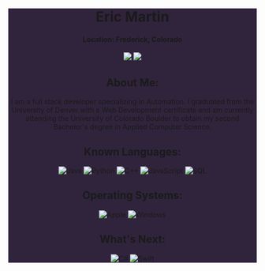<div align="center" style="background-color:#30243c">

# **Eric Martin**

#### Location: Frederick, Colorado

<a href="https://www.linkedin.com/in/emthedm/" target="_blank" alt="LinkedIn"><img src="https://img.shields.io/badge/-LinkedIn-0A66C2?style=for-the-badge&logo=LinkedIn"></a>
<a href="mailto:eric_martin@me.com" target="_blank" alt="iCloud"><img src="https://img.shields.io/badge/-iCloud-3693F3?style=for-the-badge&logo=icloud&logoColor=white"></a>

## About Me:

I am a full stack developer specializing in Automation. I graduated from the University of Denver with a Web Development certificate and am currently attending the University of Colorado Boulder to obtain my second Bachelor's degree in Applied Computer Science.

## Known Languages:

![Java](https://img.shields.io/badge/Java-ED8B00?style=for-the-badge&logo=java&logoColor=white) ![Python](https://img.shields.io/badge/Python-4B8BBE?style=for-the-badge&logo=python&logoColor=FFE873) ![C++](https://img.shields.io/badge/C%2B%2B-00599C?style=for-the-badge&logo=cplusplus&logoColor=fff) ![JavaScript](https://img.shields.io/badge/JavaScript-323330?style=for-the-badge&logo=javascript&logoColor=F7DF1E) ![SQL](https://custom-icon-badges.herokuapp.com/badge/SQL-025E8C?style=for-the-badge&logo=database&logoColor=white)


## Operating Systems:

![Apple](https://img.shields.io/badge/MacOS-000000?logo=apple&style=for-the-badge) ![Windows](https://img.shields.io/badge/Windows-0078D6?logo=windows&style=for-the-badge)

</details>

## What's Next:

![C#](https://custom-icon-badges.herokuapp.com/badge/C%23-68217A?style=for-the-badge&logo=cs2&logoColor=fff) ![Swift](https://img.shields.io/badge/Swift-FA7343?style=for-the-badge&logo=swift&logoColor=white)
